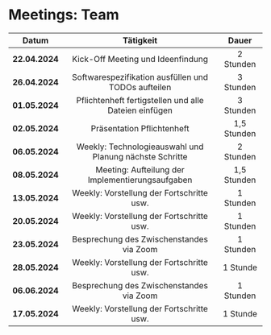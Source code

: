 # Meetings: Team

|     Datum      |             Tätigkeit             |   Dauer   |
| :------------: | :-------------------------------: | :-------: |
| **22.04.2024** | Kick-Off Meeting und Ideenfindung | 2 Stunden |
|   **26.04.2024**   | Softwarespezifikation ausfüllen und TODOs aufteilen | 3 Stunden  |
|   **01.05.2024**   |         Pflichtenheft fertigstellen und alle Dateien einfügen                          | 3 Stunden  |
|   **02.05.2024**   |                  Präsentation Pflichtenheft                 | 1,5 Stunden  |
|   **06.05.2024**   |     Weekly: Technologieauswahl und Planung nächste Schritte                              | 2 Stunden  |
|   **08.05.2024**   |              Meeting: Aufteilung der Implementierungsaufgaben                    | 1,5 Stunden  |
|   **13.05.2024**   |           Weekly: Vorstellung der Fortschritte usw.                        |  1 Stunden  |
|   **20.05.2024**   |          Weekly: Vorstellung der Fortschritte usw.                         | 1 Stunden  |
|   **23.05.2024**   |          Besprechung des Zwischenstandes via Zoom                         | 1 Stunden  |
|   **28.05.2024**   |          Weekly: Vorstellung der Fortschritte usw.                         | 1 Stunde  |
|   **06.06.2024**   |          Besprechung des Zwischenstandes via Zoom                         | 1 Stunden  |
|   **17.05.2024**   |          Weekly: Vorstellung der Fortschritte usw.                         | 1 Stunde  |
